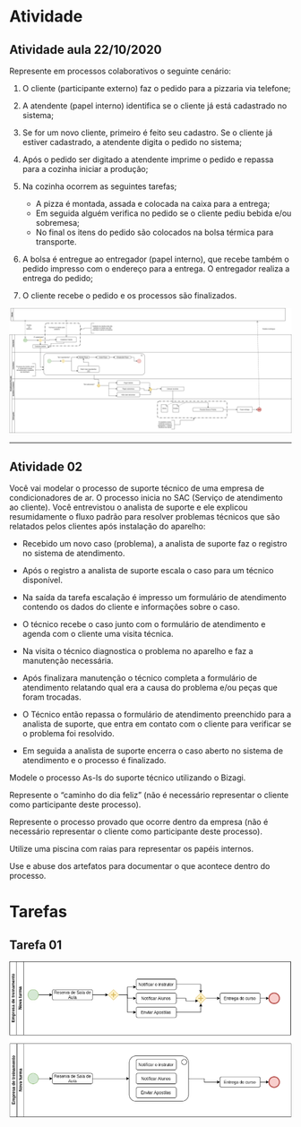 # Atividade
## Atividade aula 22/10/2020

Represente em processos colaborativos o seguinte cenário: 

1. O cliente (participante externo) faz o pedido para a pizzaria via telefone; 
2. A atendente (papel interno) identifica se o cliente já está cadastrado no sistema; 
3. Se for um novo cliente, primeiro é feito seu cadastro. Se o cliente já estiver cadastrado, a atendente digita o pedido no sistema; 
4. Após o pedido ser digitado a atendente imprime o pedido e repassa para a cozinha iniciar a produção; 
5. Na cozinha ocorrem as seguintes tarefas; 

   - A pizza é montada, assada e colocada na caixa para a entrega; 
   - Em seguida alguém verifica no pedido se o cliente pediu bebida e/ou sobremesa; 
   - No final os itens do pedido são colocados na bolsa térmica para transporte. 
6. A bolsa é entregue ao entregador (papel interno), que recebe também o pedido impresso com o endereço para a entrega. O entregador realiza a entrega do pedido; 
7. O cliente recebe o pedido e os processos são finalizados.

![trabalho atual](trabalho2.png)



---

## Atividade 02

Você vai modelar o processo de suporte técnico de uma empresa de condicionadores de ar. O processo inicia no SAC (Serviço de atendimento ao cliente). Você entrevistou o analista de suporte e ele explicou resumidamente o fluxo padrão para resolver problemas técnicos que são relatados pelos clientes após instalação do aparelho:

* Recebido um novo caso (problema), a analista de suporte faz o registro no sistema de
atendimento.

* Após o registro a analista de suporte escala o caso para um técnico disponível.

* Na saída da tarefa escalação é impresso um formulário de atendimento contendo os dados do cliente e informações sobre o caso.

* O técnico recebe o caso junto com o formulário de atendimento e agenda com o cliente uma visita técnica.

* Na visita o técnico diagnostica o problema no aparelho e faz a manutenção necessária.

* Após finalizara manutenção o técnico completa a formulário de atendimento relatando
qual era a causa do problema e/ou peças que foram trocadas.

* O Técnico então repassa o formulário de atendimento preenchido para a analista de suporte, que entra em contato com o cliente para verificar se o problema foi resolvido.

* Em seguida a analista de suporte encerra o caso aberto no sistema de atendimento e o
processo é finalizado.

Modele o processo As-Is do suporte técnico utilizando o Bizagi.

Represente o “caminho do dia feliz” (não é necessário representar o cliente como participante deste processo).

Represente o processo provado que ocorre dentro da empresa (não é necessário representar o cliente como participante deste processo).

Utilize uma piscina com raias para representar os papéis internos.

Use e abuse dos artefatos para documentar o que acontece dentro do processo.

# Tarefas
## Tarefa 01 

![Tarefa 01 da aula](tarefa_aula01.png)
